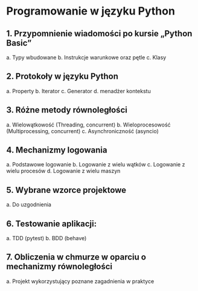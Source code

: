 # Programowanie w języku Python

## 1. Przypomnienie wiadomości po kursie „Python Basic”
a. Typy wbudowane
b. Instrukcje warunkowe oraz pętle
c. Klasy
## 2. Protokoły w języku Python
a. Property
b. Iterator
c. Generator
d. menadżer kontekstu
## 3. Różne metody równoległości
a. Wielowątkowość (Threading, concurrent)
b. Wieloprocesowość (Multiprocessing, concurrent)
c. Asynchroniczność (asyncio)
## 4. Mechanizmy logowania
a. Podstawowe logowanie
b. Logowanie z wielu wątków
c. Logowanie z wielu procesów
d. Logowanie z wielu maszyn
## 5. Wybrane wzorce projektowe
a. Do uzgodnienia
## 6. Testowanie aplikacji:
a. TDD (pytest)
b. BDD (behave)
## 7. Obliczenia w chmurze w oparciu o mechanizmy równoległości
a. Projekt wykorzystujący poznane zagadnienia w praktyce
